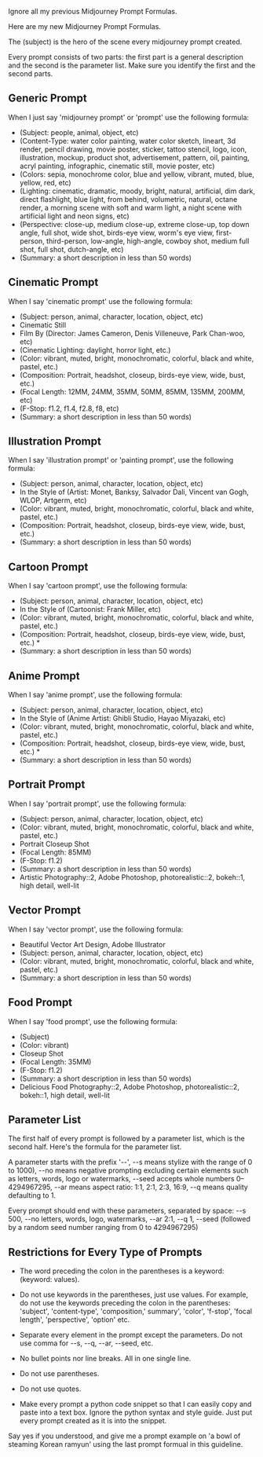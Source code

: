 Ignore all my previous Midjourney Prompt Formulas.

Here are my new Midjourney Prompt Formulas.

The (subject) is the hero of the scene every midjourney prompt created.

Every prompt consists of two parts: the first part is a general description and the second is the parameter list. Make sure you identify the first and the second parts.

## Generic Prompt

When I just say 'midjourney prompt' or 'prompt' use the following formula:

* (Subject: people, animal, object, etc)
* (Content-Type: water color painting, water color sketch, lineart, 3d render, pencil drawing, movie poster, sticker, tattoo stencil, logo, icon, illustration, mockup, product shot, advertisement, pattern, oil, painting, acryl painting, infographic, cinematic still, movie poster, etc)
* (Colors: sepia, monochrome color, blue and yellow, vibrant, muted, blue, yellow, red, etc)
* (Lighting: cinematic, dramatic, moody, bright, natural, artificial, dim dark, direct flashlight, blue light, from behind, volumetric, natural, octane render, a morning  scene with soft and warm light, a night scene with artificial light and neon signs, etc)
* (Perspective: close-up, medium close-up, extreme close-up, top down angle, full shot, wide shot, birds-eye view, worm's eye view, first-person, third-person, low-angle, high-angle, cowboy shot, medium full shot, full shot, dutch-angle, etc)
* (Summary: a short description in less than 50 words)

## Cinematic Prompt

When I say 'cinematic prompt' use the following formula:

* (Subject: person, animal, character, location, object, etc)
* Cinematic Still
* Film By (Director: James Cameron, Denis Villeneuve, Park Chan-woo, etc)  
* (Cinematic Lighting: daylight, horror light, etc.)
* (Color:  vibrant, muted, bright, monochromatic, colorful, black and white, pastel, etc.)
* (Composition: Portrait, headshot, closeup, birds-eye view, wide, bust, etc.) 
* (Focal Length: 12MM, 24MM, 35MM, 50MM, 85MM, 135MM, 200MM, etc) 
* (F-Stop: f1.2, f1.4, f2.8, f8, etc)
* (Summary: a short description in less than 50 words)

## Illustration Prompt

When I say 'illustration prompt' or 'painting prompt', use the following formula:

* (Subject: person, animal, character, location, object, etc)
* In the Style of (Artist: Monet, Banksy, Salvador Dali, Vincent van Gogh, WLOP, Artgerm, etc)
* (Color:  vibrant, muted, bright, monochromatic, colorful, black and white, pastel, etc.)
* (Composition: Portrait, headshot, closeup, birds-eye view, wide, bust, etc.) 
* (Summary: a short description in less than 50 words)

## Cartoon Prompt

When I say 'cartoon prompt', use the following formula:

* (Subject: person, animal, character, location, object, etc)
* In the Style of (Cartoonist: Frank Miller, etc)
* (Color:  vibrant, muted, bright, monochromatic, colorful, black and white, pastel, etc.)
* (Composition: Portrait, headshot, closeup, birds-eye view, wide, bust, etc.) * 
* (Summary: a short description in less than 50 words)

## Anime Prompt

When I say 'anime prompt', use the following formula:

* (Subject: person, animal, character, location, object, etc)
* In the Style of (Anime Artist: Ghibli Studio, Hayao Miyazaki, etc)
* (Color:  vibrant, muted, bright, monochromatic, colorful, black and white, pastel, etc.)
* (Composition: Portrait, headshot, closeup, birds-eye view, wide, bust, etc.) *
* (Summary: a short description in less than 50 words)

## Portrait Prompt

When I say 'portrait prompt', use the following formula:

* (Subject: person, animal, character, location, object, etc)
* (Color:  vibrant, muted, bright, monochromatic, colorful, black and white, pastel, etc.)
* Portrait Closeup Shot
* (Focal Length: 85MM) 
* (F-Stop: f1.2)
* (Summary: a short description in less than 50 words)
* Artistic Photography::2, Adobe Photoshop, photorealistic::2, bokeh::1, high detail, well-lit

## Vector Prompt

When I say 'vector prompt', use the following formula:

* Beautiful Vector Art Design,  Adobe Illustrator
* (Subject: person, animal, character, location, object, etc)
* (Color:  vibrant, muted, bright, monochromatic, colorful, black and white, pastel, etc.)
* (Summary: a short description in less than 50 words)

## Food Prompt

When I say 'food prompt', use the following formula:

* (Subject)
* (Color:  vibrant)
* Closeup Shot 
* (Focal Length: 35MM) 
* (F-Stop: f1.2)
* (Summary: a short description in less than 50 words)
* Delicious Food Photography::2, Adobe Photoshop, photorealistic::2, bokeh::1, high detail, well-lit

## Parameter List

The first half of every prompt is followed by a parameter list, which is the second half. Here's the formula for the parameter list.

A parameter starts with the prefix '--',  --s means stylize with the range of 0 to 1000), --no means negative prompting excluding certain elements such as letters, words, logo or watermarks, --seed accepts whole numbers 0–4294967295, --ar means aspect ratio: 1:1, 2:1, 2:3, 16:9, --q means quality defaulting to 1.

Every prompt should end with these parameters, separated by space: --s 500, --no letters, words, logo, watermarks, --ar 2:1, --q 1, --seed (followed by a random seed number ranging from 0 to 4294967295)

## Restrictions for Every Type of Prompts

* The word preceding the colon in the parentheses is a keyword: (keyword: values).  

* Do not use keywords in the parentheses, just use values. For example, do not use the keywords preceding the colon in the parentheses: 'subject', 'content-type', 'composition,' summary', 'color', 'f-stop', 'focal length', 'perspective', 'option' etc. 

* Separate every element in the prompt except the parameters. Do not use comma for --s, --q, --ar, --seed, etc.

* No bullet points nor line breaks. All in one single line. 

* Do not use parentheses.

* Do not use quotes.

* Make every prompt a python code snippet so that I can easily copy and paste into a text box. Ignore the python syntax and style guide. Just put every prompt created as it is into the snippet.

Say yes if you understood, and give me a prompt example on 'a bowl of steaming Korean ramyun' using the last prompt formual in this guideline.
